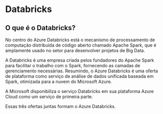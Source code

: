 # Databricks

## O que é o Databricks?

No centro do Azure Databricks está o mecanismo de processamento de computação distribuída de código aberto chamado Apache Spark, que é amplamente usado no setor para desenvolver projetos de Big Data.

A Databricks é uma empresa criada pelos fundadores do Apache Spark para facilitar o trabalho com o Spark, fornecendo as camadas de gerenciamento necessárias. Resumindo, o Azure Databricks
é uma oferta de plataforma como serviço de análise de dados unificada baseada em Spark, otimizada para a nuvem do Microsoft Azure.

A Microsoft disponibiliza o serviço Databricks em sua plataforma Azure Cloud como um serviço de primeira parte.

Essas três ofertas juntas formam o Azure Databricks.
